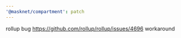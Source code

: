 ```yaml
---
'@masknet/compartment': patch
---
```


rollup bug https://github.com/rollup/rollup/issues/4696 workaround
